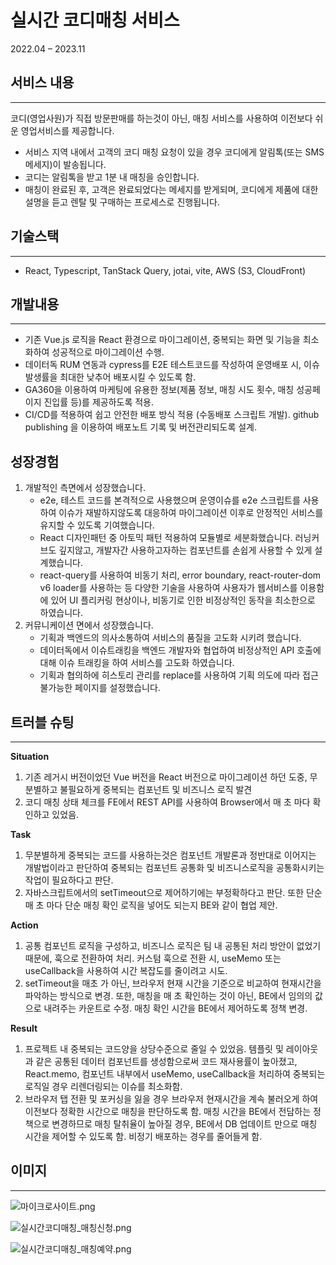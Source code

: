 # 실시간 코디매칭 서비스

2022.04 – 2023.11

## 서비스 내용

---

코디(영업사원)가 직접 방문판매를 하는것이 아닌, 매칭 서비스를 사용하여 이전보다 쉬운 영업서비스를 제공합니다.

- 서비스 지역 내에서 고객의 코디 매칭 요청이 있을 경우 코디에게 알림톡(또는 SMS 메세지)이 발송됩니다.
- 코디는 알림톡을 받고 1분 내 매칭을 승인합니다.
- 매칭이 완료된 후, 고객은 완료되었다는 메세지를 받게되며, 코디에게 제품에 대한 설명을 듣고 렌탈 및 구매하는 프로세스로 진행됩니다.

## 기술스택

---

- React, Typescript, TanStack Query, jotai, vite, AWS (S3, CloudFront)

## 개발내용

---

- 기존 Vue.js 로직을 React 환경으로 마이그레이션, 중복되는 화면 및 기능을 최소화하여 성공적으로 마이그레이션 수행.
- 데이터독 RUM 연동과 cypress를 E2E 테스트코드를 작성하여 운영배포 시, 이슈발생률을 최대한 낮추어 배포시킬 수 있도록 함.
- GA360을 이용하여 마케팅에 유용한 정보(제품 정보, 매칭 시도 횟수, 매칭 성공페이지 진입률 등)를 제공하도록 적용.
- CI/CD를 적용하여 쉽고 안전한 배포 방식 적용 (수동배포 스크립트 개발). github publishing 을 이용하여 배포노트 기록 및 버전관리되도록 설계.

## 성장경험

1. 개발적인 측면에서 성장했습니다.
    - e2e, 테스트 코드를 본격적으로 사용했으며 운영이슈를 e2e 스크립트를 사용하여 이슈가 재발하지않도록 대응하여 마이그레이션 이후로 안정적인 서비스를 유지할 수 있도록 기여했습니다.
    - React 디자인패턴 중 아토믹 패턴 적용하여 모듈별로 세분화했습니다. 러닝커브도 깊지않고, 개발자간 사용하고자하는 컴포넌트를 손쉽게 사용할 수 있게 설계했습니다.
    - react-query를 사용하여 비동기 처리, error boundary, react-router-dom v6 loader를 사용하는 등 다양한 기술을 사용하여 사용자가 웹서비스를 이용함에 있어 UI 플리커링 현상이나, 비동기로 인한 비정상적인 동작을 최소한으로 하였습니다.
2. 커뮤니케이션 면에서 성장했습니다.
    - 기획과 백엔드의 의사소통하여 서비스의 품질을 고도화 시키려 했습니다.
    - 데이터독에서 이슈트래킹을 백엔드 개발자와 협업하여 비정상적인 API 호출에 대해 이슈 트래킹을 하여 서비스를 고도화 하였습니다.
    - 기획과 협의하에 히스토리 관리를 replace를 사용하여 기획 의도에 따라 접근 불가능한 페이지를 설정했습니다.

## 트러블 슈팅

---

**Situation**

1. 기존 레거시 버전이었던 Vue 버전을 React 버전으로 마이그레이션 하던 도중, 무분별하고 불필요하게 중복되는 컴포넌트 및 비즈니스 로직 발견
2. 코디 매칭 상태 체크를 FE에서 REST API를 사용하여 Browser에서 매 초 마다 확인하고 있었음.

**Task**

1. 무분별하게 중복되는 코드를 사용하는것은 컴포넌트 개발론과 정반대로 이어지는 개발법이라고 판단하여 중복되는 컴포넌트 공통화 및 비즈니스로직을 공통화시키는 작업이 필요하다고 판단.
2. 자바스크립트에서의 setTimeout으로 제어하기에는 부정확하다고 판단. 또한 단순 매 초 마다 단순 매칭 확인 로직을 넣어도 되는지 BE와 같이 협업 제안.

**Action**

1. 공통 컴포넌트 로직을 구성하고, 비즈니스 로직은 팀 내 공통된 처리 방안이 없었기 때문에, 훅으로 전환하여 처리. 커스텀 훅으로 전환 시, useMemo 또는 useCallback을 사용하여 시간 복잡도를 줄이려고 시도.
2. setTimeout을 매초 가 아닌, 브라우저 현재 시간을 기준으로 비교하여 현재시간을 파악하는 방식으로 변경.  또한, 매칭을 매 초 확인하는 것이 아닌, BE에서 임의의 값으로 내려주는 카운트로 수정. 매칭 확인 시간을 BE에서 제어하도록 정책 변경.

**Result**

1. 프로젝트 내 중복되는 코드양을 상당수준으로 줄일 수 있었음. 템플릿 및 레이아웃과 같은 공통된 데이터 컴포넌트를 생성함으로써 코드 재사용률이 높아졌고, React.memo, 컴포넌트 내부에서 useMemo, useCallback을 처리하여 중복되는 로직일 경우 리렌더링되는 이슈를 최소화함.
2. 브라우저 탭 전환 및 포커싱을 잃을 경우 브라우저 현재시간을 계속 불러오게 하여 이전보다 정확한 시간으로 매칭을 판단하도록 함. 매칭 시간을 BE에서 전담하는 정책으로 변경하므로 매칭 탈취율이 높아질 경우, BE에서 DB 업데이트 만으로 매칭 시간을 제어할 수 있도록 함. 비정기 배포하는 경우를 줄어들게 함.

## 이미지

---

![마이크로사이트.png](%E1%84%89%E1%85%B5%E1%86%AF%E1%84%89%E1%85%B5%E1%84%80%E1%85%A1%E1%86%AB%20%E1%84%8F%E1%85%A9%E1%84%83%E1%85%B5%E1%84%86%E1%85%A2%E1%84%8E%E1%85%B5%E1%86%BC%20%E1%84%89%E1%85%A5%E1%84%87%E1%85%B5%E1%84%89%E1%85%B3%2015674c8006088087a9f6c74a2d14851e/%25E1%2584%2586%25E1%2585%25A1%25E1%2584%258B%25E1%2585%25B5%25E1%2584%258F%25E1%2585%25B3%25E1%2584%2585%25E1%2585%25A9%25E1%2584%2589%25E1%2585%25A1%25E1%2584%258B%25E1%2585%25B5%25E1%2584%2590%25E1%2585%25B3.png)

![실시간코디매칭_매칭신청.png](%E1%84%89%E1%85%B5%E1%86%AF%E1%84%89%E1%85%B5%E1%84%80%E1%85%A1%E1%86%AB%20%E1%84%8F%E1%85%A9%E1%84%83%E1%85%B5%E1%84%86%E1%85%A2%E1%84%8E%E1%85%B5%E1%86%BC%20%E1%84%89%E1%85%A5%E1%84%87%E1%85%B5%E1%84%89%E1%85%B3%2015674c8006088087a9f6c74a2d14851e/%25E1%2584%2589%25E1%2585%25B5%25E1%2586%25AF%25E1%2584%2589%25E1%2585%25B5%25E1%2584%2580%25E1%2585%25A1%25E1%2586%25AB%25E1%2584%258F%25E1%2585%25A9%25E1%2584%2583%25E1%2585%25B5%25E1%2584%2586%25E1%2585%25A2%25E1%2584%258E%25E1%2585%25B5%25E1%2586%25BC_%25E1%2584%2586%25E1%2585%25A2%25E1%2584%258E%25E1%2585%25B5%25E1%2586%25BC%25E1%2584%2589%25E1%2585%25B5%25E1%2586%25AB%25E1%2584%258E%25E1%2585%25A5%25E1%2586%25BC.png)

![실시간코디매칭_매칭예약.png](%E1%84%89%E1%85%B5%E1%86%AF%E1%84%89%E1%85%B5%E1%84%80%E1%85%A1%E1%86%AB%20%E1%84%8F%E1%85%A9%E1%84%83%E1%85%B5%E1%84%86%E1%85%A2%E1%84%8E%E1%85%B5%E1%86%BC%20%E1%84%89%E1%85%A5%E1%84%87%E1%85%B5%E1%84%89%E1%85%B3%2015674c8006088087a9f6c74a2d14851e/%25E1%2584%2589%25E1%2585%25B5%25E1%2586%25AF%25E1%2584%2589%25E1%2585%25B5%25E1%2584%2580%25E1%2585%25A1%25E1%2586%25AB%25E1%2584%258F%25E1%2585%25A9%25E1%2584%2583%25E1%2585%25B5%25E1%2584%2586%25E1%2585%25A2%25E1%2584%258E%25E1%2585%25B5%25E1%2586%25BC_%25E1%2584%2586%25E1%2585%25A2%25E1%2584%258E%25E1%2585%25B5%25E1%2586%25BC%25E1%2584%258B%25E1%2585%25A8%25E1%2584%258B%25E1%2585%25A3%25E1%2586%25A8.png)